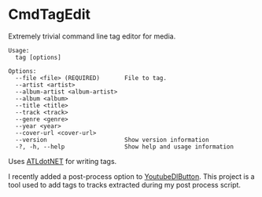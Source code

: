 # CmdTagEdit
Extremely trivial command line tag editor for media.

```
Usage:
  tag [options]

Options:
  --file <file> (REQUIRED)       File to tag.
  --artist <artist>
  --album-artist <album-artist>
  --album <album>
  --title <title>
  --track <track>
  --genre <genre>
  --year <year>
  --cover-url <cover-url>
  --version                      Show version information
  -?, -h, --help                 Show help and usage information
```

Uses [ATLdotNET](https://github.com/Zeugma440/atldotnet) for writing tags.

I recently added a post-process option to [YoutubeDlButton](https://github.com/marklieberman/youtube-dl-button). This project is a tool used to add tags to tracks extracted during my post process script.
